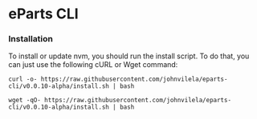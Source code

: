 # eParts CLI

### Installation

To install or update nvm, you should run the install script. To do that, you can just use the following cURL or Wget command:

```
curl -o- https://raw.githubusercontent.com/johnvilela/eparts-cli/v0.0.10-alpha/install.sh | bash
```

```
wget -qO- https://raw.githubusercontent.com/johnvilela/eparts-cli/v0.0.10-alpha/install.sh | bash
```

